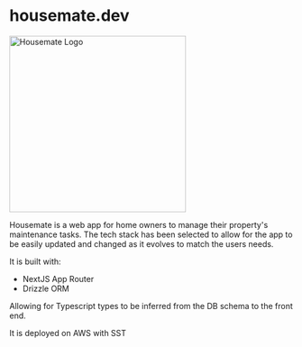 # housemate.dev

<p>
    <a href="https://housemate.dev"><img src="https://housemate.dev/logo.png" width="313" alt="Housemate Logo"></a><br>
    
</p>

Housemate is a web app for home owners to manage their property's maintenance tasks. The tech stack has been selected to allow for the app to be easily updated and changed as it evolves to match the users needs.

It is built with:

- NextJS App Router
- Drizzle ORM

Allowing for Typescript types to be inferred from the DB schema to the front end.

It is deployed on AWS with SST

